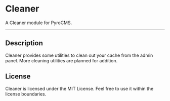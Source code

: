 # Cleaner
A Cleaner module for PyroCMS.

---

## Description

Cleaner provides some utilities to clean out your cache from the admin panel. More cleaning utilities are planned for addition.

## License

Cleaner is licensed under the MIT License. Feel free to use it within the license boundaries.
